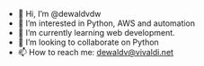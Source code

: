 - 👋 Hi, I’m @dewaldvdw
- 👀 I’m interested in Python, AWS and automation
- 🌱 I’m currently learning web development.
- 💞️ I’m looking to collaborate on Python
- 📫 How to reach me: dewaldv@vivaldi.net

<!---
dewaldvdw/dewaldvdw is a ✨ special ✨ repository because its `README.md` (this file) appears on your GitHub profile.
You can click the Preview link to take a look at your changes.
--->
